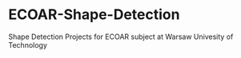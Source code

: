 # ECOAR-Shape-Detection
Shape Detection Projects for ECOAR subject at Warsaw Univesity of Technology

